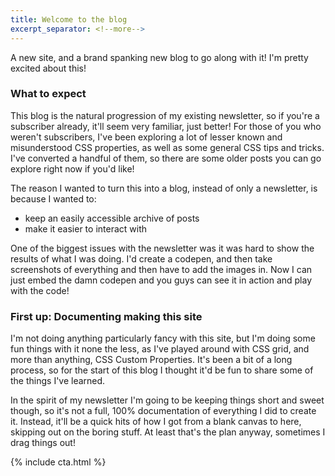 ```yaml
---
title: Welcome to the blog
excerpt_separator: <!--more-->
---
```


A new site, and a brand spanking new blog to go along with it! I'm pretty excited about this!

### What to expect

This blog is the natural progression of my existing newsletter, so if you're a subscriber already, it'll seem very familiar, just better! For those of you who weren't subscribers, I've been exploring a lot of lesser known and misunderstood CSS properties, as well as some general CSS tips and tricks. I've converted a handful of them, so there are some older posts you can go explore right now if you'd like!

The reason I wanted to turn this into a blog, instead of only a newsletter, is because I wanted to:

- keep an easily accessible archive of posts
- make it easier to interact with

One of the biggest issues with the newsletter was it was hard to show the results of what I was doing. I'd create a codepen, and then take screenshots of everything and then have to add the images in. Now I can just embed the damn codepen and you guys can see it in action and play with the code!

<!--more-->

### First up: Documenting making this site

I'm not doing anything particularly fancy with this site, but I'm doing some fun things with it none the less, as I've played around with CSS grid, and more than anything, CSS Custom Properties. It's been a bit of a long process, so for the start of this blog I thought it'd be fun to share some of the things I've learned.

In the spirit of my newsletter I'm going to be keeping things short and sweet though, so it's not a full, 100% documentation of everything I did to create it. Instead, it'll be a quick hits of how I got from a blank canvas to here, skipping out on the boring stuff. At least that's the plan anyway, sometimes I drag things out!

{% include cta.html %}